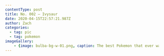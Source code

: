 ```yaml
---
contentType: post
title: No. 002 – Ivysaur
date: 2020-04-15T22:57:21.987Z
author: Zach
categories:
  - tag: pic
  - tag: pokemon
imageGallery: 
	- {image: bulba-bg-w-01.png, caption: The best Pokemon that ever was}
---
```

